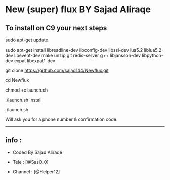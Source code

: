 New (super) flux BY Sajad Aliraqe
============

To install on C9 your next steps
------------------------

sudo apt-get update


sudo apt-get install libreadline-dev libconfig-dev libssl-dev lua5.2 liblua5.2-dev libevent-dev make unzip git redis-server g++ libjansson-dev libpython-dev expat libexpat1-dev


git clone https://github.com/sajad144/Newflux.git


cd Newflux


chmod +x launch.sh


./launch.sh install


./launch.sh 

Will ask you for a phone number & confirmation code.

-----------
info :
-----------
- Coded By Sajad Aliraqe 

- Tele : [@SasO_0]

- Channel : [@Helper12]
